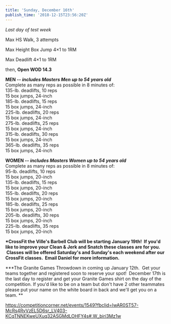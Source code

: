 ```yaml
---
title: 'Sunday, December 16th'
publish_time: '2018-12-15T23:56:20Z'
---
```


*Last day of test week*

Max HS Walk, 3 attempts

Max Height Box Jump 4×1 to 1RM

Max Deadlift 4×1 to 1RM

then, **Open WOD 14.3**

**MEN *-- includes Masters Men up to 54 years old***\
Complete as many reps as possible in 8 minutes of:\
135-lb. deadlifts, 10 reps\
15 box jumps, 24-inch\
185-lb. deadlifts, 15 reps\
15 box jumps, 24-inch\
225-lb. deadlifts, 20 reps\
15 box jumps, 24-inch\
275-lb. deadlifts, 25 reps\
15 box jumps, 24-inch\
315-lb. deadlifts, 30 reps\
15 box jumps, 24-inch\
365-lb. deadlifts, 35 reps\
15 box jumps, 24-inch

**WOMEN *-- includes Masters Women up to 54 years old***\
Complete as many reps as possible in 8 minutes of:\
95-lb. deadlifts, 10 reps\
15 box jumps, 20-inch\
135-lb. deadlifts, 15 reps\
15 box jumps, 20-inch\
155-lb. deadlifts, 20 reps\
15 box jumps, 20-inch\
185-lb. deadlifts, 25 reps\
15 box jumps, 20-inch\
205-lb. deadlifts, 30 reps\
15 box jumps, 20-inch\
225-lb. deadlifts, 35 reps\
15 box jumps, 20-inch

**\*CrossFit the Ville's Barbell Club will be starting January 19th!  If
you'd like to improve your Clean & Jerk and Snatch these classes are for
you.  Classes will be offered Saturday's and Sunday's each weekend after
our CrossFit classes.  Email Daniel for more information.**

**\*The Granite Games Throwdown in coming up January 12th.  Get your
teams together and registered soon to reserve your spot!  December 17th
is the last day to register and get your Granite Games shirt on the day
of the competition. If you'd like to be on a team but don't have 2 other
teammates please put your name on the white board in back and we'll get
you on a team. **

<https://competitioncorner.net/events/1549?fbclid=IwAR0ST57-McRs4RyVzEL5D6sr_LV403-KCqTNNEKweUXuq32ASGMdLOHFY4s#.W_biri3Mz1w>
